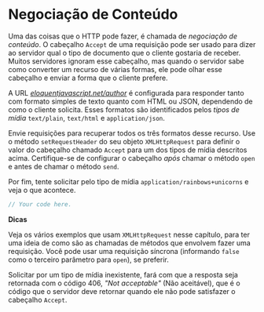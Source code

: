 # Negociação de Conteúdo

Uma das coisas que o HTTP pode fazer, é chamada de _negociação de conteúdo_. O cabeçalho `Accept` de uma requisição pode ser usado para dizer ao servidor qual o tipo de documento que o cliente gostaria de receber. Muitos servidores ignoram esse cabeçalho, mas quando o servidor sabe como converter um recurso de várias formas, ele pode olhar esse cabeçalho e enviar a forma que o cliente prefere.

A URL [_eloquentjavascript.net/author_](eloquentjavascript.net/author) é configurada para responder tanto com formato simples de texto quanto com HTML ou JSON, dependendo de como o cliente solicita. Esses formatos são identificados pelos _tipos de mídia_ `text/plain`, `text/html` e `application/json`.

Envie requisições para recuperar todos os três formatos desse recurso. Use o método `setRequestHeader` do seu objeto `XMLHttpRequest` para definir o valor do cabeçalho chamado `Accept` para um dos tipos de mídia descritos acima. Certifique-se de configurar o cabeçalho _após_ chamar o método `open` e antes de chamar o método `send`.

Por fim, tente solicitar pelo tipo de mídia `application/rainbows+unicorns` e veja o que acontece.

```js
// Your code here.
```

**Dicas**

Veja os vários exemplos que usam `XMLHttpRequest` nesse capítulo, para ter uma ideia de como são as chamadas de métodos que envolvem fazer uma requisição. Você pode usar uma requisição síncrona (informando `false` como o terceiro parâmetro para `open`), se preferir.

Solicitar por um tipo de mídia inexistente, fará com que a resposta seja retornada com o código 406, _"Not acceptable"_ (Não aceitável), que é o código que o servidor deve retornar quando ele não pode satisfazer o cabeçalho `Accept`.

